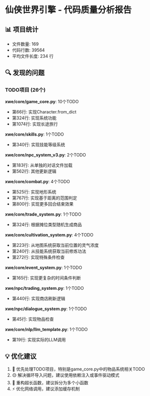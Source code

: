 
# 仙侠世界引擎 - 代码质量分析报告

## 📊 项目统计
- 文件数量: 169
- 代码行数: 39564
- 平均文件长度: 234 行

## 🔍 发现的问题

### TODO项目 (26个)

**xwe/core/game_core.py**: 10个TODO
- 第66行: 实现Character.from_dict
- 第324行: 实现系统功能
- 第1074行: 实现长途旅行

**xwe/core/skills.py**: 1个TODO
- 第340行: 实现技能等级系统

**xwe/core/npc_system_v3.py**: 2个TODO
- 第183行: 从单独的对话文件加载
- 第562行: 其他更新逻辑

**xwe/core/combat.py**: 4个TODO
- 第525行: 实现地形系统
- 第767行: 实现基于距离的范围判定
- 第800行: 实现更多回合结束效果

**xwe/core/trade_system.py**: 1个TODO
- 第324行: 根据摊位类型随机生成商品

**xwe/core/cultivation_system.py**: 4个TODO
- 第223行: 从地图系统获取当前位置的灵气浓度
- 第240行: 从技能系统获取当前修炼功法
- 第272行: 实现特殊条件检查

**xwe/core/event_system.py**: 1个TODO
- 第165行: 实现更复杂的时间条件判断

**xwe/npc/trading_system.py**: 1个TODO
- 第440行: 实现商店刷新逻辑

**xwe/npc/dialogue_system.py**: 1个TODO
- 第45行: 实现物品检查

**xwe/core/nlp/llm_template.py**: 1个TODO
- 第19行: 实现实际的LLM调用

## 💡 优化建议
1. 🔴 优先处理TODO项目，特别是game_core.py中的物品系统相关TODO
2. 🟡 解决循环导入问题，建议使用依赖注入或事件驱动模式
3. 🔧 重构超长函数，建议拆分为多个小函数
4. ⚡ 优化网络调用，建议添加缓存机制
